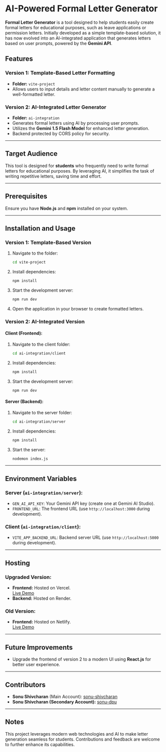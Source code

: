 # AI-Powered Formal Letter Generator  

**Formal Letter Generator** is a tool designed to help students easily create formal letters for educational purposes, such as leave applications or permission letters. Initially developed as a simple template-based solution, it has now evolved into an AI-integrated application that generates letters based on user prompts, powered by the **Gemini API**.  

## Features  
### Version 1: Template-Based Letter Formatting  
- **Folder:** `vite-project`  
- Allows users to input details and letter content manually to generate a well-formatted letter.  

### Version 2: AI-Integrated Letter Generator  
- **Folder:** `ai-integration`  
- Generates formal letters using AI by processing user prompts.  
- Utilizes the **Gemini 1.5 Flash Model** for enhanced letter generation.  
- Backend protected by CORS policy for security.  

---

## Target Audience  
This tool is designed for **students** who frequently need to write formal letters for educational purposes. By leveraging AI, it simplifies the task of writing repetitive letters, saving time and effort.  

---

## Prerequisites  
Ensure you have **Node.js** and **npm** installed on your system.  

---

## Installation and Usage  

### Version 1: Template-Based Version  
1. Navigate to the folder:  
   ```bash
   cd vite-project
   ```  
2. Install dependencies:  
   ```bash
   npm install
   ```  
3. Start the development server:  
   ```bash
   npm run dev
   ```  
4. Open the application in your browser to create formatted letters.  

### Version 2: AI-Integrated Version  
#### Client (Frontend):  
1. Navigate to the client folder:  
   ```bash
   cd ai-integration/client
   ```  
2. Install dependencies:  
   ```bash
   npm install
   ```  
3. Start the development server:  
   ```bash
   npm run dev
   ```  

#### Server (Backend):  
1. Navigate to the server folder:  
   ```bash
   cd ai-integration/server
   ```  
2. Install dependencies:  
   ```bash
   npm install
   ```  
3. Start the server:  
   ```bash
   nodemon index.js
   ```  

---

## Environment Variables  
### Server (`ai-integration/server`):  
- `GEN_AI_API_KEY`: Your Gemini API key (create one at Gemini AI Studio).  
- `FRONTEND_URL`: The frontend URL (use `http://localhost:3000` during development).  

### Client (`ai-integration/client`):  
- `VITE_APP_BACKEND_URL`: Backend server URL (use `http://localhost:5000` during development).  

---

## Hosting  
### Upgraded Version:  
- **Frontend:** Hosted on Vercel.  
  [Live Demo](https://ai-letter-template.vercel.app)  
- **Backend:** Hosted on Render.  

### Old Version:  
- **Frontend:** Hosted on Netlify.  
  [Live Demo](https://letter-template.netlify.app)  

---

## Future Improvements  
- Upgrade the frontend of version 2 to a modern UI using **React.js** for better user experience.  

---

## Contributors  
- **Sonu Shivcharan** (Main Account): [sonu-shivcharan](https://github.com/sonu-shivcharan)  
- **Sonu Shivcharan (Secondary Account):** [sonu-dpu](https://github.com/sonu-dpu)  

---

## Notes  
This project leverages modern web technologies and AI to make letter generation seamless for students. Contributions and feedback are welcome to further enhance its capabilities.  

